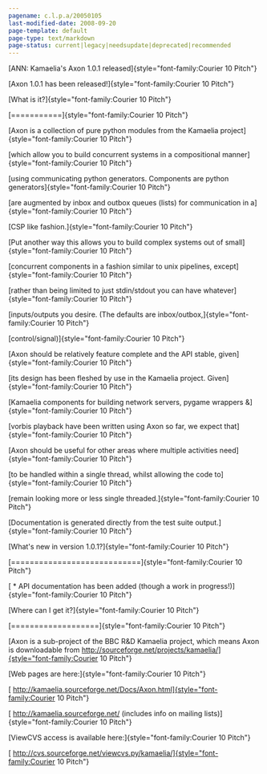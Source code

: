 ```yaml
---
pagename: c.l.p.a/20050105
last-modified-date: 2008-09-20
page-template: default
page-type: text/markdown
page-status: current|legacy|needsupdate|deprecated|recommended
---
```

[ANN: Kamaelia\'s Axon 1.0.1
released]{style="font-family:Courier 10 Pitch"}

[Axon 1.0.1 has been released!]{style="font-family:Courier 10 Pitch"}

[What is it?]{style="font-family:Courier 10 Pitch"}

[===========]{style="font-family:Courier 10 Pitch"}

[Axon is a collection of pure python modules from the Kamaelia
project]{style="font-family:Courier 10 Pitch"}

[which allow you to build concurrent systems in a compositional
manner]{style="font-family:Courier 10 Pitch"}

[using communicating python generators. Components are python
generators]{style="font-family:Courier 10 Pitch"}

[are augmented by inbox and outbox queues (lists) for communication in
a]{style="font-family:Courier 10 Pitch"}

[CSP like fashion.]{style="font-family:Courier 10 Pitch"}

[Put another way this allows you to build complex systems out of
small]{style="font-family:Courier 10 Pitch"}

[concurrent components in a fashion similar to unix pipelines,
except]{style="font-family:Courier 10 Pitch"}

[rather than being limited to just stdin/stdout you can have
whatever]{style="font-family:Courier 10 Pitch"}

[inputs/outputs you desire. (The defaults are
inbox/outbox,]{style="font-family:Courier 10 Pitch"}

[control/signal)]{style="font-family:Courier 10 Pitch"}

[Axon should be relatively feature complete and the API stable,
given]{style="font-family:Courier 10 Pitch"}

[its design has been fleshed by use in the Kamaelia project.
Given]{style="font-family:Courier 10 Pitch"}

[Kamaelia components for building network servers, pygame wrappers
&]{style="font-family:Courier 10 Pitch"}

[vorbis playback have been written using Axon so far, we expect
that]{style="font-family:Courier 10 Pitch"}

[Axon should be useful for other areas where multiple activities
need]{style="font-family:Courier 10 Pitch"}

[to be handled within a single thread, whilst allowing the code
to]{style="font-family:Courier 10 Pitch"}

[remain looking more or less single
threaded.]{style="font-family:Courier 10 Pitch"}

[Documentation is generated directly from the test suite
output.]{style="font-family:Courier 10 Pitch"}

[What\'s new in version 1.0.1?]{style="font-family:Courier 10 Pitch"}

[============================]{style="font-family:Courier 10 Pitch"}

[ \* API documentation has been added (though a work in
progress!)]{style="font-family:Courier 10 Pitch"}

[Where can I get it?]{style="font-family:Courier 10 Pitch"}

[===================]{style="font-family:Courier 10 Pitch"}

[Axon is a sub-project of the BBC R&D Kamaelia project, which means Axon
is downloadable from
http://sourceforge.net/projects/kamaelia/]{style="font-family:Courier 10 Pitch"}

[Web pages are here:]{style="font-family:Courier 10 Pitch"}

[
http://kamaelia.sourceforge.net/Docs/Axon.html]{style="font-family:Courier 10 Pitch"}

[ http://kamaelia.sourceforge.net/ (includes info on mailing
lists)]{style="font-family:Courier 10 Pitch"}

[ViewCVS access is available
here:]{style="font-family:Courier 10 Pitch"}

[
http://cvs.sourceforge.net/viewcvs.py/kamaelia/]{style="font-family:Courier 10 Pitch"}
